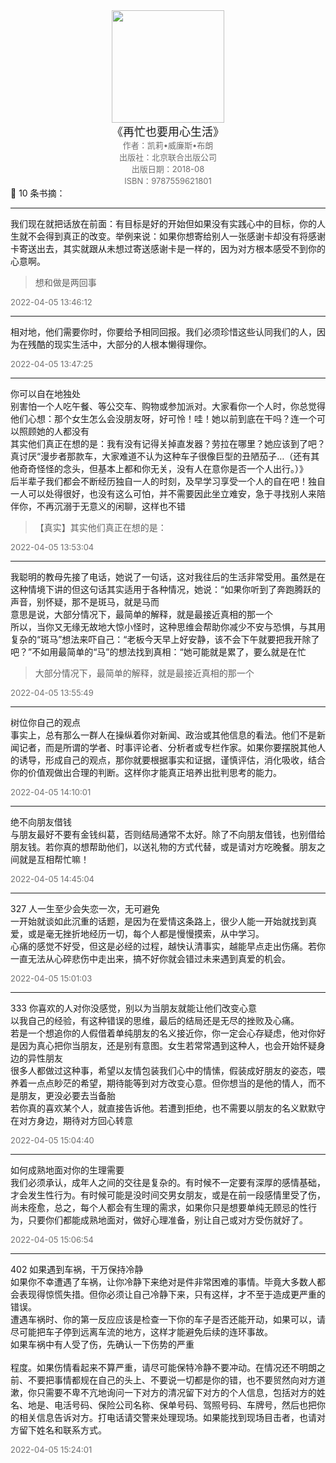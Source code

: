 <center><img src="https://ck-cdn.annatarhe.cn/clippingkk/book/s29834749.jpg" width="180"> </center>
<center><font size=4>《再忙也要用心生活》</font></center>
<center><font color='#6e6e6e' size=2>作者：凯莉•威廉斯•布朗 </font></center>
<center><font color='#6e6e6e' size=2>出版社：北京联合出版公司</font></center>
<center><font color='#6e6e6e' size=2>出版日期：2018-08</font></center>
<center><font color='#6e6e6e' size=2>ISBN：9787559621801</font></center>
📖 10 条书摘：

---

‍‍我们现在就把话放在前面：有目标是好的开始但如果没有实践心中的目标，你的人生就不会得到真正的改变。举例来说：如果你想寄给别人一张感谢卡却没有将感谢卡寄送出去，其实就跟从未想过寄送感谢卡是一样的，因为对方根本感受不到你的心意啊。

> ‍想和做是两回事<br>


<font color='#6e6e6e' size=2> 2022-04-05 13:46:12</font>

---

‍相对地，他们需要你时，你要给予相同回报。我们必须珍惜这些认同我们的人，因为在残酷的现实生活中，大部分的人根本懒得理你。


<font color='#6e6e6e' size=2> 2022-04-05 13:47:25</font>

---

‍你可以自在地独处<br>别害怕一个人吃午餐、等公交车、购物或参加派对。大家看你一个人时，你总觉得他们心想：那个女生怎么会没朋友呀，好可怜！哇！她以前到底在干吗？连一个可以照顾她的人都没有<br>其实他们真正在想的是：我有没有记得关掉直发器？劳拉在哪里？她应该到了吧？真讨厌“漫步者那款车，大家难道不认为这种车子很像巨型的丑陋茄子…（还有其他奇奇怪怪的念头，但基本上都和你无关，没有人在意你是否一个人出行。）》<br>后半辈子我们都会不断经历独自一人的时刻，及早学习享受一个人的自在吧！独自一人可以处得很好，也没有这么可怕，并不需要因此坐立难安，急于寻找别人来陪伴你，不再沉溺于无意义的闲聊，这样也不错

> ‍【真实】其实他们真正在想的是：<br>


<font color='#6e6e6e' size=2> 2022-04-05 13:53:04</font>

---

‍‍我聪明的教母先接了电话，她说了一句话，这对我往后的生活非常受用。虽然是在这种情境下讲的但这句话其实适用于各种情况，她说：“如果你听到了奔跑腾跃的声音，别怀疑，那不是斑马，就是马而<br>意思是说，大部分情况下，最简单的解释，就是最接近真相的那一个<br>所以，当你又无缘无故地大惊小怪时，这种思维会帮助你减少不安与恐惧，与其用复杂的“斑马”想法来吓自己：“老板今天早上好安静，该不会下午就要把我开除了吧？”不如用最简单的“马”的想法找到真相：“她可能就是累了，要么就是在忙

> ‍大部分情况下，最简单的解释，就是最接近真相的那一个<br>


<font color='#6e6e6e' size=2> 2022-04-05 13:55:49</font>

---

‍‍树位你自己的观点<br>事实上，总有那么一群人在操纵着你对新闻、政治或其他信息的看法。他们不是新闻记者，而是所谓的学者、时事评论者、分析者或专栏作家。如果你要摆脱其他人的诱导，形成自己的观点，那你就要根据事实和证据，谨慎评估，消化吸收，结合你的价值观做出合理的判断。这样你才能真正培养出批判思考的能力。


<font color='#6e6e6e' size=2> 2022-04-05 14:10:01</font>

---

‍绝不向朋友借钱<br>与朋友最好不要有金钱纠葛，否则结局通常不太好。除了不向朋友借钱，也别借给朋友钱。若你真的想帮助他们，以送礼物的方式代替，或是请对方吃晚餐。朋友之间就是互相帮忙嘛！


<font color='#6e6e6e' size=2> 2022-04-05 14:45:04</font>

---

‍‍327 人一生至少会失恋一次，无可避免<br>一开始就谈如此沉重的话题，是因为在爱情这条路上，很少人能一开始就找到真爱，或是毫无挫折地经历一切，每个人都是慢慢摸索，从中学习。<br>心痛的感觉不好受，但这是必经的过程，越快认清事实，越能早点走出伤痛。若你一直无法从心碎悲伤中走出来，搞不好你就会错过未来遇到真爱的机会。


<font color='#6e6e6e' size=2> 2022-04-05 15:01:03</font>

---

‍‍333 你喜欢的人对你没感觉，别以为当朋友就能让他们改变心意<br>以我自己的经验，有这种错误的思维，最后的结局还是无尽的挫败及心痛。<br>若是一个想追你的人假借着单纯朋友的名义接近你，你一定会心存疑虑，他对你好是因为真心把你当朋友，还是别有意图。女生若常常遇到这种人，也会开始怀疑身边的异性朋友<br>很多人都做过这种事，希望以友情包装我们心中的情愫，假装成好朋友的姿态，喂养着一点点眇茫的希望，期待能等到对方改变心意。但你想当的是他的情人，而不是朋友，更没必要去当备胎<br>若你真的喜欢某个人，就直接告诉他。若遭到拒绝，也不需要以朋友的名义默默守在对方身边，期待对方回心转意


<font color='#6e6e6e' size=2> 2022-04-05 15:04:40</font>

---

‍‍如何成熟地面对你的生理需要<br>我们必须承认，成年人之间的交往是复杂的。有时候不一定要有深厚的感情基础，才会发生性行为。有时候可能是没时间交男女朋友，或是在前一段感情里受了伤，尚未痊愈，总之，每个人都会有生理的需求，如果你只是想要单纯无顾忌的性行为，只要你们都能成熟地面对，做好心理准备，别让自己或对方受伤就好了。


<font color='#6e6e6e' size=2> 2022-04-05 15:06:54</font>

---

‍‍402 如果遇到车祸，干万保持冷静<br>如果你不幸遭遇了车祸，让你冷静下来绝对是件非常困难的事情。毕竟大多数人都会表现得惊慌失措。但你必须让自己冷静下来，只有这样，才不至于造成更严重的错误。<br>遭遇车祸时、你的第一反应应该是检查一下你的车子是否还能开动，如果可以，请尽可能把车子停到远离车流的地方，这样才能避免后续的连环事故。<br>如果车祸中有人受了伤，先确认一下伤势的严重<br><br>程度。如果伤情看起来不算严重，请尽可能保特冷静不要冲动。在情况还不明朗之前、不要把事情都规在自己的头上、不要说一切都是你的错，也不要贸然向对方道漱，你只需要不卑不亢地询问一下对方的清况留下对方的个人信息，包括对方的姓名、地是、电活号码、保险公司名称、保单号码、驾照号码、车牌号，然后也把你的相关信息告诉对方。打电话请交警来处理现场。如果能找到现场目击者，也请对方留下姓名和联系方式。


<font color='#6e6e6e' size=2> 2022-04-05 15:24:01</font>

